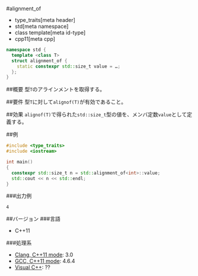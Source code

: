 #alignment_of
* type_traits[meta header]
* std[meta namespace]
* class template[meta id-type]
* cpp11[meta cpp]

```cpp
namespace std {
  template <class T>
  struct alignment_of {
    static constexpr std::size_t value = …;
  };
}
```

##概要
型`T`のアラインメントを取得する。


##要件
型`T`に対して`alignof(T)`が有効であること。


##効果
`alignof(T)`で得られた`std::size_t`型の値を、メンバ定数`value`として定義する。


##例
```cpp
#include <type_traits>
#include <iostream>

int main()
{
  constexpr std::size_t n = std::alignment_of<int>::value;
  std::cout << n << std::endl;
}
```

###出力例
```
4
```

##バージョン
###言語
- C++11

###処理系
- [Clang, C++11 mode](/implementation.md#clang): 3.0
- [GCC, C++11 mode](/implementation.md#gcc): 4.6.4
- [Visual C++](/implementation.md#visual_cpp): ??


